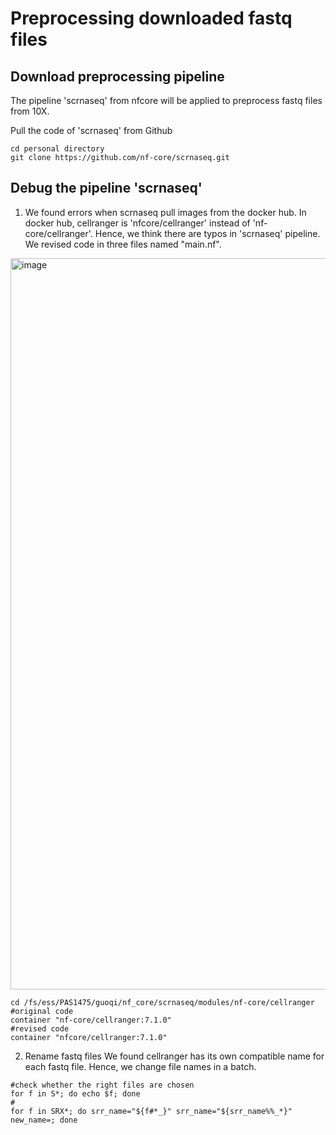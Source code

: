 # Preprocessing downloaded fastq files

## Download preprocessing pipeline

The pipeline 'scrnaseq' from nfcore will be applied to preprocess fastq files from 10X.

Pull the code of 'scrnaseq' from Github

```
cd personal directory
git clone https://github.com/nf-core/scrnaseq.git
```

## Debug the pipeline 'scrnaseq'

1. We found errors when scrnaseq pull images from the docker hub. In docker hub, cellranger is 'nfcore/cellranger' instead of 'nf-core/cellranger'.
Hence, we think there are typos in 'scrnaseq' pipeline. We revised code in three files named "main.nf".
<img width="1170" alt="image" src="https://github.com/1QiGuo/Microglia-atlas/assets/96271990/7550f9e9-41d8-4a54-ab8f-d7a58e974c49">

```
cd /fs/ess/PAS1475/guoqi/nf_core/scrnaseq/modules/nf-core/cellranger
#original code
container "nf-core/cellranger:7.1.0"
#revised code
container "nfcore/cellranger:7.1.0"
```

2. Rename fastq files
We found cellranger has its own compatible name for each fastq file. Hence, we change file names in a batch.
```
#check whether the right files are chosen
for f in S*; do echo $f; done
#
for f in SRX*; do srr_name="${f#*_}" srr_name="${srr_name%%_*}" new_name=; done
```
